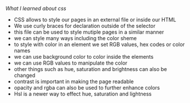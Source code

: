 *What I learned about css*
- CSS allows to style our pages in an external file or inside our HTML
- We use curly braces for declaration outside of the selector
- this file can be used to style mutiple pages in a similar manner
- we can style many ways including the color sheme
- to style with color in an element we set RGB values, hex codes or color names
- we can use background color to color inside the elements
- we can use RGB values to manipulate the color
- other things such as hue, saturation and brightness can also be changed
- contrast is important in making the page readable
- opacity and rgba can also be used to further enhance colors
- Hsl is a newer way to effect hue, saturation and lightness 
